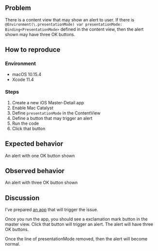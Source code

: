 ## Problem
There is a content view that may show an alert to user. If there is `@Environment(\.presentationMode) var presentationMode: Binding<PresentationMode>` defined in the content view, then the alert shown may have three OK buttons.

## How to reproduce
### Environment
* macOS 10.15.4
* Xcode 11.4

### Steps
1. Create a new iOS Master-Detail app
2. Enable Mac Catalyst
3. Define `presentationMode` in the ContentView
4. Define a button that may trigger an alert
5. Run the code
6. Click that button

## Expected behavior
An alert with one OK button shown

## Observed behavior
An alert with three OK button shown

## Discussion

I've prepared [an app](https://github.com/tsekityam/Master-Detail/tree/mac-catalyst-alert-with-persentation-mode) that will trigger the issue.

Once you run the app, you should see a exclamation mark button in the master view. Click that button will trigger an alert. The alert will have three OK buttons.

Once the line of presentationMode removed, then the alert will become normal.

